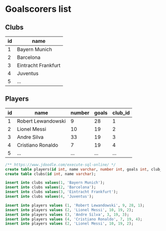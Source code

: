 # Goalscorers list

## Clubs

| id  | name                |
| --- | ------------------- |
| 1   | Bayern Munich       |
| 2   | Barcelona           |
| 3   | Eintracht Frankfurt |
| 4   | Juventus            |
| 5   | ...                 |

## Players

| id  | name               | number | goals | club_id |
| --- | ------------------ | ------ | ----- | ------- |
| 1   | Robert Lewandowski | 9      | 28    | 1       |
| 2   | Lionel Messi       | 10     | 19    | 2       |
| 3   | Andre Silva        | 33     | 19    | 3       |
| 4   | Cristiano Ronaldo  | 7      | 19    | 4       |
| 5   | ...                | ...    | ...   | ...     |

```sql
/** https://www.jdoodle.com/execute-sql-online/ */
create table players(id int, name varchar, number int, goals int, club_id int);
create table clubs(id int, name varchar);

insert into clubs values(1, 'Bayern Munich');
insert into clubs values(2, 'Barcelona');
insert into clubs values(3, 'Eintracht Frankfurt');
insert into clubs values(4, 'Juventus');

insert into players values (1, 'Robert Lewandowski', 9, 28, 1);
insert into players values (2, 'Lionel Messi', 10, 19, 2);
insert into players values (3, 'Andre Silva', 3, 19, 3);
insert into players values (4, 'Cristiano Ronaldo', 7, 19, 4);
insert into players values (2, 'Lionel Messi', 10, 19, 2);
```
